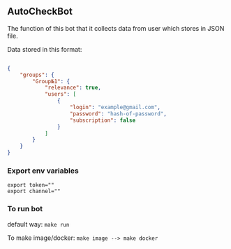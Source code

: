 ## AutoCheckBot

<p> The function of this bot that it collects data from user which stores in JSON file. </p>

<p>Data stored in this format: </p>

```json

{
    "groups": {
        "Group№1": {
            "relevance": true,
            "users": [
                {
                    "login": "example@gmail.com",
                    "password": "hash-of-password",
                    "subscription": false
                }
            ]
        }
    }
}

```

<h3>Export env variables</h3>

```
export token=""
export channel=""
```


<h3>To run bot</h3>    

default way: ``` make run ``` 

To make image/docker: ```make image --> make docker```


